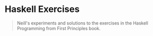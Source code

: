 # Haskell Exercises

> Neill's experiments and solutions to the exercises in the Haskell Programming from First Principles book.
